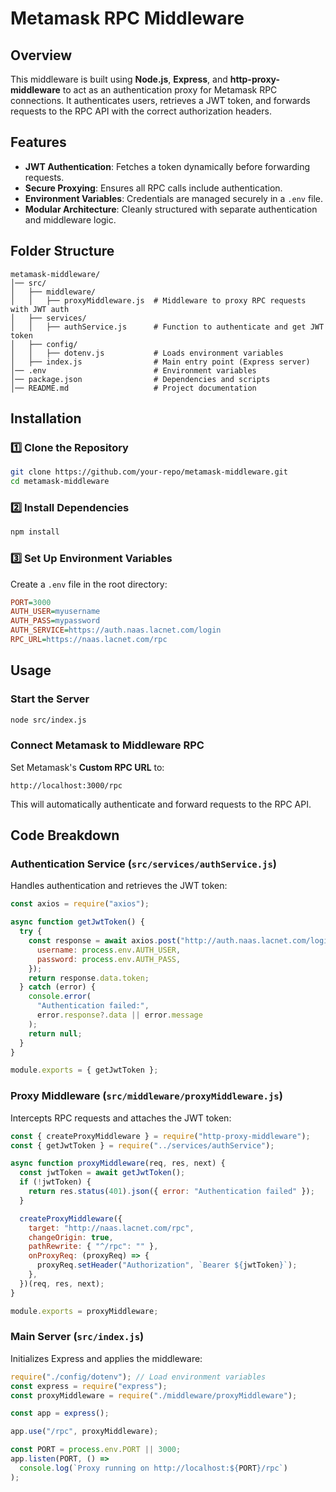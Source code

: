 # Metamask RPC Middleware

## Overview

This middleware is built using **Node.js**, **Express**, and **http-proxy-middleware** to act as an authentication proxy for Metamask RPC connections. It authenticates users, retrieves a JWT token, and forwards requests to the RPC API with the correct authorization headers.

## Features

- **JWT Authentication**: Fetches a token dynamically before forwarding requests.
- **Secure Proxying**: Ensures all RPC calls include authentication.
- **Environment Variables**: Credentials are managed securely in a `.env` file.
- **Modular Architecture**: Cleanly structured with separate authentication and middleware logic.

## Folder Structure

```plaintext
metamask-middleware/
│── src/
│   ├── middleware/
│   │   ├── proxyMiddleware.js  # Middleware to proxy RPC requests with JWT auth
│   ├── services/
│   │   ├── authService.js      # Function to authenticate and get JWT token
│   ├── config/
│   │   ├── dotenv.js           # Loads environment variables
│   ├── index.js                # Main entry point (Express server)
│── .env                        # Environment variables
│── package.json                # Dependencies and scripts
│── README.md                   # Project documentation
```

## Installation

### 1️⃣ Clone the Repository

```sh
git clone https://github.com/your-repo/metamask-middleware.git
cd metamask-middleware
```

### 2️⃣ Install Dependencies

```sh
npm install
```

### 3️⃣ Set Up Environment Variables

Create a `.env` file in the root directory:

```ini
PORT=3000
AUTH_USER=myusername
AUTH_PASS=mypassword
AUTH_SERVICE=https://auth.naas.lacnet.com/login
RPC_URL=https://naas.lacnet.com/rpc
```

## Usage

### Start the Server

```sh
node src/index.js
```

### Connect Metamask to Middleware RPC

Set Metamask's **Custom RPC URL** to:

```plaintext
http://localhost:3000/rpc
```

This will automatically authenticate and forward requests to the RPC API.

## Code Breakdown

### Authentication Service (`src/services/authService.js`)

Handles authentication and retrieves the JWT token:

```javascript
const axios = require("axios");

async function getJwtToken() {
  try {
    const response = await axios.post("http://auth.naas.lacnet.com/login", {
      username: process.env.AUTH_USER,
      password: process.env.AUTH_PASS,
    });
    return response.data.token;
  } catch (error) {
    console.error(
      "Authentication failed:",
      error.response?.data || error.message
    );
    return null;
  }
}

module.exports = { getJwtToken };
```

### Proxy Middleware (`src/middleware/proxyMiddleware.js`)

Intercepts RPC requests and attaches the JWT token:

```javascript
const { createProxyMiddleware } = require("http-proxy-middleware");
const { getJwtToken } = require("../services/authService");

async function proxyMiddleware(req, res, next) {
  const jwtToken = await getJwtToken();
  if (!jwtToken) {
    return res.status(401).json({ error: "Authentication failed" });
  }

  createProxyMiddleware({
    target: "http://naas.lacnet.com/rpc",
    changeOrigin: true,
    pathRewrite: { "^/rpc": "" },
    onProxyReq: (proxyReq) => {
      proxyReq.setHeader("Authorization", `Bearer ${jwtToken}`);
    },
  })(req, res, next);
}

module.exports = proxyMiddleware;
```

### Main Server (`src/index.js`)

Initializes Express and applies the middleware:

```javascript
require("./config/dotenv"); // Load environment variables
const express = require("express");
const proxyMiddleware = require("./middleware/proxyMiddleware");

const app = express();

app.use("/rpc", proxyMiddleware);

const PORT = process.env.PORT || 3000;
app.listen(PORT, () =>
  console.log(`Proxy running on http://localhost:${PORT}/rpc`)
);
```
